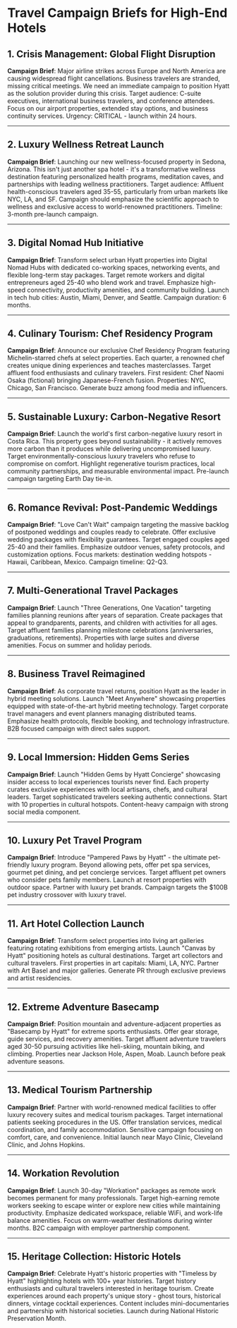 # Travel Campaign Briefs for High-End Hotels

## 1. Crisis Management: Global Flight Disruption

**Campaign Brief**: Major airline strikes across Europe and North America are causing widespread flight cancellations. Business travelers are stranded, missing critical meetings. We need an immediate campaign to position Hyatt as the solution provider during this crisis. Target audience: C-suite executives, international business travelers, and conference attendees. Focus on our airport properties, extended stay options, and business continuity services. Urgency: CRITICAL - launch within 24 hours.

---

## 2. Luxury Wellness Retreat Launch

**Campaign Brief**: Launching our new wellness-focused property in Sedona, Arizona. This isn't just another spa hotel - it's a transformative wellness destination featuring personalized health programs, meditation caves, and partnerships with leading wellness practitioners. Target audience: Affluent health-conscious travelers aged 35-55, particularly from urban markets like NYC, LA, and SF. Campaign should emphasize the scientific approach to wellness and exclusive access to world-renowned practitioners. Timeline: 3-month pre-launch campaign.

---

## 3. Digital Nomad Hub Initiative

**Campaign Brief**: Transform select urban Hyatt properties into Digital Nomad Hubs with dedicated co-working spaces, networking events, and flexible long-term stay packages. Target remote workers and digital entrepreneurs aged 25-40 who blend work and travel. Emphasize high-speed connectivity, productivity amenities, and community building. Launch in tech hub cities: Austin, Miami, Denver, and Seattle. Campaign duration: 6 months.

---

## 4. Culinary Tourism: Chef Residency Program

**Campaign Brief**: Announce our exclusive Chef Residency Program featuring Michelin-starred chefs at select properties. Each quarter, a renowned chef creates unique dining experiences and teaches masterclasses. Target affluent food enthusiasts and culinary travelers. First resident: Chef Naomi Osaka (fictional) bringing Japanese-French fusion. Properties: NYC, Chicago, San Francisco. Generate buzz among food media and influencers.

---

## 5. Sustainable Luxury: Carbon-Negative Resort

**Campaign Brief**: Launch the world's first carbon-negative luxury resort in Costa Rica. This property goes beyond sustainability - it actively removes more carbon than it produces while delivering uncompromised luxury. Target environmentally-conscious luxury travelers who refuse to compromise on comfort. Highlight regenerative tourism practices, local community partnerships, and measurable environmental impact. Pre-launch campaign targeting Earth Day tie-in.

---

## 6. Romance Revival: Post-Pandemic Weddings

**Campaign Brief**: "Love Can't Wait" campaign targeting the massive backlog of postponed weddings and couples ready to celebrate. Offer exclusive wedding packages with flexibility guarantees. Target engaged couples aged 25-40 and their families. Emphasize outdoor venues, safety protocols, and customization options. Focus markets: destination wedding hotspots - Hawaii, Caribbean, Mexico. Campaign timeline: Q2-Q3.

---

## 7. Multi-Generational Travel Packages

**Campaign Brief**: Launch "Three Generations, One Vacation" targeting families planning reunions after years of separation. Create packages that appeal to grandparents, parents, and children with activities for all ages. Target affluent families planning milestone celebrations (anniversaries, graduations, retirements). Properties with large suites and diverse amenities. Focus on summer and holiday periods.

---

## 8. Business Travel Reimagined

**Campaign Brief**: As corporate travel returns, position Hyatt as the leader in hybrid meeting solutions. Launch "Meet Anywhere" showcasing properties equipped with state-of-the-art hybrid meeting technology. Target corporate travel managers and event planners managing distributed teams. Emphasize health protocols, flexible booking, and technology infrastructure. B2B focused campaign with direct sales support.

---

## 9. Local Immersion: Hidden Gems Series

**Campaign Brief**: Launch "Hidden Gems by Hyatt Concierge" showcasing insider access to local experiences tourists never find. Each property curates exclusive experiences with local artisans, chefs, and cultural leaders. Target sophisticated travelers seeking authentic connections. Start with 10 properties in cultural hotspots. Content-heavy campaign with strong social media component.

---

## 10. Luxury Pet Travel Program

**Campaign Brief**: Introduce "Pampered Paws by Hyatt" - the ultimate pet-friendly luxury program. Beyond allowing pets, offer pet spa services, gourmet pet dining, and pet concierge services. Target affluent pet owners who consider pets family members. Launch at resort properties with outdoor space. Partner with luxury pet brands. Campaign targets the $100B pet industry crossover with luxury travel.

---

## 11. Art Hotel Collection Launch

**Campaign Brief**: Transform select properties into living art galleries featuring rotating exhibitions from emerging artists. Launch "Canvas by Hyatt" positioning hotels as cultural destinations. Target art collectors and cultural travelers. First properties in art capitals: Miami, LA, NYC. Partner with Art Basel and major galleries. Generate PR through exclusive previews and artist residencies.

---

## 12. Extreme Adventure Basecamp

**Campaign Brief**: Position mountain and adventure-adjacent properties as "Basecamp by Hyatt" for extreme sports enthusiasts. Offer gear storage, guide services, and recovery amenities. Target affluent adventure travelers aged 30-50 pursuing activities like heli-skiing, mountain biking, and climbing. Properties near Jackson Hole, Aspen, Moab. Launch before peak adventure seasons.

---

## 13. Medical Tourism Partnership

**Campaign Brief**: Partner with world-renowned medical facilities to offer luxury recovery suites and medical tourism packages. Target international patients seeking procedures in the US. Offer translation services, medical coordination, and family accommodation. Sensitive campaign focusing on comfort, care, and convenience. Initial launch near Mayo Clinic, Cleveland Clinic, and Johns Hopkins.

---

## 14. Workation Revolution

**Campaign Brief**: Launch 30-day "Workation" packages as remote work becomes permanent for many professionals. Target high-earning remote workers seeking to escape winter or explore new cities while maintaining productivity. Emphasize dedicated workspace, reliable WiFi, and work-life balance amenities. Focus on warm-weather destinations during winter months. B2C campaign with employer partnership component.

---

## 15. Heritage Collection: Historic Hotels

**Campaign Brief**: Celebrate Hyatt's historic properties with "Timeless by Hyatt" highlighting hotels with 100+ year histories. Target history enthusiasts and cultural travelers interested in heritage tourism. Create experiences around each property's unique story - ghost tours, historical dinners, vintage cocktail experiences. Content includes mini-documentaries and partnership with historical societies. Launch during National Historic Preservation Month.

